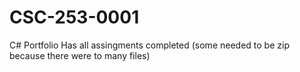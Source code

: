 # CSC-253-0001
C# Portfolio
Has all assingments completed (some needed to be zip because there were to many files)
